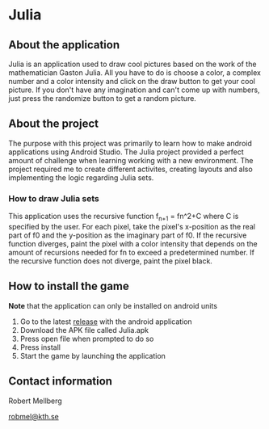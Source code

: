 # Julia

## About the application

Julia is an application used to draw cool pictures based on the work of the mathematician Gaston Julia. All you have to do is choose a color, a complex number and a color intensity and click on the draw button to get your cool picture. If you don't have any imagination and can't come up with numbers, just press the randomize button to get a random picture.

## About the project

The purpose with this project was primarily to learn how to make android applications using Android Studio. The Julia project provided a perfect amount of challenge when learning working with a new environment. The project required me to create different activites, creating layouts and also implementing the logic regarding Julia sets.

### How to draw Julia sets

This application uses the recursive function f<sub>n+1</sub> = fn^2+C where C is specified by the user. For each pixel, take the pixel's x-position as the real part of f0 and the y-position as the imaginary part of f0. If the recursive function diverges, paint the pixel with a color intensity that depends on the amount of recursions needed for fn to exceed a predetermined number. If the recursive function does not diverge, paint the pixel black.

## How to install the game
**Note** that the application can only be installed on android units

1. Go to the latest [release](https://github.com/Robert-Mellberg/Julia/releases/tag/v1.0) with the android application
2. Download the APK file called Julia.apk
3. Press open file when prompted to do so
4. Press install
5. Start the game by launching the application

## Contact information
Robert Mellberg

robmel@kth.se
